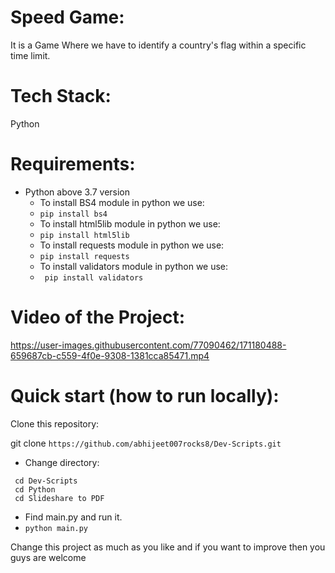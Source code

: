 # Speed Game:
  It is a Game Where we have to identify a country's flag within a specific time limit.
  
# Tech Stack:
  Python
 
# Requirements:
  - Python above 3.7 version
       - To install BS4 module in python we use:
       -  ```pip install bs4```
       -  To install html5lib module in python we use:
       -  ``` pip install html5lib ```
       -  To install requests module in python we use:
       -  ``` pip install requests ```
       -  To install validators module in python we use:
       -  ``` pip install validators```

# Video of the Project:


https://user-images.githubusercontent.com/77090462/171180488-659687cb-c559-4f0e-9308-1381cca85471.mp4



# Quick start (how to run locally):

Clone this repository:

git clone ```https://github.com/abhijeet007rocks8/Dev-Scripts.git```
- Change directory:
```
 cd Dev-Scripts
 cd Python
 cd Slideshare to PDF
```
- Find main.py and run it.
- ``` python main.py ```


Change this project as much as you like and if you want to improve then you guys are welcome

